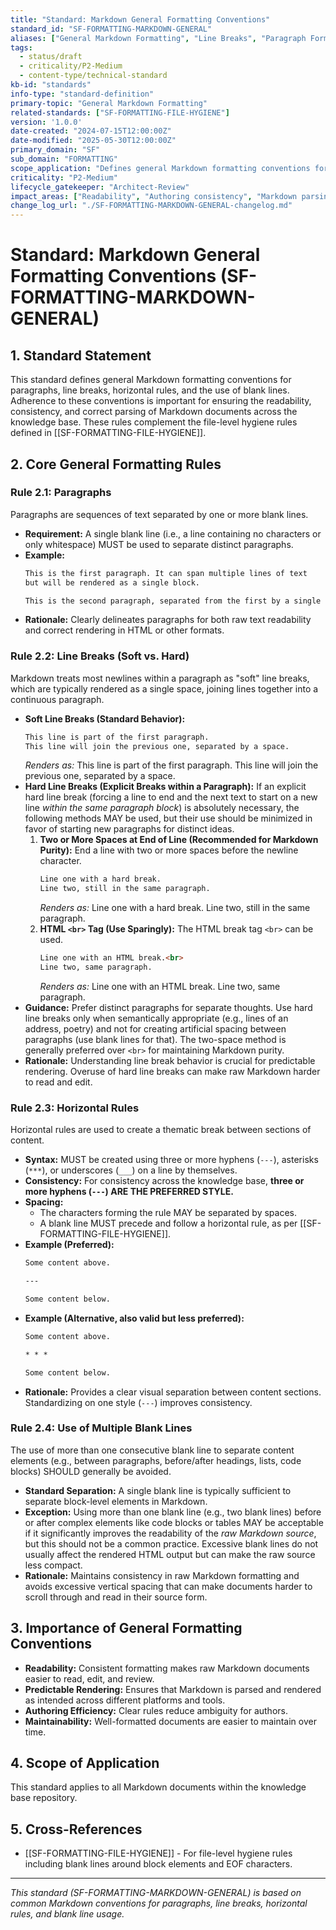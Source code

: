 ```yaml
---
title: "Standard: Markdown General Formatting Conventions"
standard_id: "SF-FORMATTING-MARKDOWN-GENERAL"
aliases: ["General Markdown Formatting", "Line Breaks", "Paragraph Formatting"]
tags:
  - status/draft
  - criticality/P2-Medium
  - content-type/technical-standard
kb-id: "standards"
info-type: "standard-definition"
primary-topic: "General Markdown Formatting"
related-standards: ["SF-FORMATTING-FILE-HYGIENE"]
version: '1.0.0'
date-created: "2024-07-15T12:00:00Z"
date-modified: "2025-05-30T12:00:00Z"
primary_domain: "SF"
sub_domain: "FORMATTING"
scope_application: "Defines general Markdown formatting conventions for paragraphs, line breaks, horizontal rules, and the use of blank lines to ensure readability and consistency."
criticality: "P2-Medium"
lifecycle_gatekeeper: "Architect-Review"
impact_areas: ["Readability", "Authoring consistency", "Markdown parsing", "Rendered output consistency"]
change_log_url: "./SF-FORMATTING-MARKDOWN-GENERAL-changelog.md"
---
```

# Standard: Markdown General Formatting Conventions (SF-FORMATTING-MARKDOWN-GENERAL)

## 1. Standard Statement

This standard defines general Markdown formatting conventions for paragraphs, line breaks, horizontal rules, and the use of blank lines. Adherence to these conventions is important for ensuring the readability, consistency, and correct parsing of Markdown documents across the knowledge base. These rules complement the file-level hygiene rules defined in [[SF-FORMATTING-FILE-HYGIENE]].

## 2. Core General Formatting Rules

### Rule 2.1: Paragraphs
Paragraphs are sequences of text separated by one or more blank lines.
*   **Requirement:** A single blank line (i.e., a line containing no characters or only whitespace) MUST be used to separate distinct paragraphs.
*   **Example:**
    ```markdown
    This is the first paragraph. It can span multiple lines of text
    but will be rendered as a single block.

    This is the second paragraph, separated from the first by a single blank line.
    ```
*   **Rationale:** Clearly delineates paragraphs for both raw text readability and correct rendering in HTML or other formats.

### Rule 2.2: Line Breaks (Soft vs. Hard)
Markdown treats most newlines within a paragraph as "soft" line breaks, which are typically rendered as a single space, joining lines together into a continuous paragraph.
*   **Soft Line Breaks (Standard Behavior):**
    ```markdown
    This line is part of the first paragraph.
    This line will join the previous one, separated by a space.
    ```
    *Renders as:* This line is part of the first paragraph. This line will join the previous one, separated by a space.
*   **Hard Line Breaks (Explicit Breaks within a Paragraph):**
    If an explicit hard line break (forcing a line to end and the next text to start on a new line *within the same paragraph block*) is absolutely necessary, the following methods MAY be used, but their use should be minimized in favor of starting new paragraphs for distinct ideas.
    1.  **Two or More Spaces at End of Line (Recommended for Markdown Purity):** End a line with two or more spaces before the newline character.
        ```markdown
        Line one with a hard break.  
        Line two, still in the same paragraph.
        ```
        *Renders as:*
        Line one with a hard break.
        Line two, still in the same paragraph.
    2.  **HTML `<br>` Tag (Use Sparingly):** The HTML break tag `<br>` can be used.
        ```markdown
        Line one with an HTML break.<br>
        Line two, same paragraph.
        ```
        *Renders as:*
        Line one with an HTML break.
        Line two, same paragraph.
*   **Guidance:** Prefer distinct paragraphs for separate thoughts. Use hard line breaks only when semantically appropriate (e.g., lines of an address, poetry) and not for creating artificial spacing between paragraphs (use blank lines for that). The two-space method is generally preferred over `<br>` for maintaining Markdown purity.
*   **Rationale:** Understanding line break behavior is crucial for predictable rendering. Overuse of hard line breaks can make raw Markdown harder to read and edit.

### Rule 2.3: Horizontal Rules
Horizontal rules are used to create a thematic break between sections of content.
*   **Syntax:** MUST be created using three or more hyphens (`---`), asterisks (`***`), or underscores (`___`) on a line by themselves.
*   **Consistency:** For consistency across the knowledge base, **three or more hyphens (`---`) ARE THE PREFERRED STYLE.**
*   **Spacing:**
    *   The characters forming the rule MAY be separated by spaces.
    *   A blank line MUST precede and follow a horizontal rule, as per [[SF-FORMATTING-FILE-HYGIENE]].
*   **Example (Preferred):**
    ```markdown
    Some content above.

    ---

    Some content below.
    ```
*   **Example (Alternative, also valid but less preferred):**
    ```markdown
    Some content above.

    * * *

    Some content below.
    ```
*   **Rationale:** Provides a clear visual separation between content sections. Standardizing on one style (`---`) improves consistency.

### Rule 2.4: Use of Multiple Blank Lines
The use of more than one consecutive blank line to separate content elements (e.g., between paragraphs, before/after headings, lists, code blocks) SHOULD generally be avoided.
*   **Standard Separation:** A single blank line is typically sufficient to separate block-level elements in Markdown.
*   **Exception:** Using more than one blank line (e.g., two blank lines) before or after complex elements like code blocks or tables MAY be acceptable if it significantly improves the readability of the *raw Markdown source*, but this should not be a common practice. Excessive blank lines do not usually affect the rendered HTML output but can make the raw source less compact.
*   **Rationale:** Maintains consistency in raw Markdown formatting and avoids excessive vertical spacing that can make documents harder to scroll through and read in their source form.

## 3. Importance of General Formatting Conventions

*   **Readability:** Consistent formatting makes raw Markdown documents easier to read, edit, and review.
*   **Predictable Rendering:** Ensures that Markdown is parsed and rendered as intended across different platforms and tools.
*   **Authoring Efficiency:** Clear rules reduce ambiguity for authors.
*   **Maintainability:** Well-formatted documents are easier to maintain over time.

## 4. Scope of Application

This standard applies to all Markdown documents within the knowledge base repository.

## 5. Cross-References
- [[SF-FORMATTING-FILE-HYGIENE]] - For file-level hygiene rules including blank lines around block elements and EOF characters.

---
*This standard (SF-FORMATTING-MARKDOWN-GENERAL) is based on common Markdown conventions for paragraphs, line breaks, horizontal rules, and blank line usage.*
